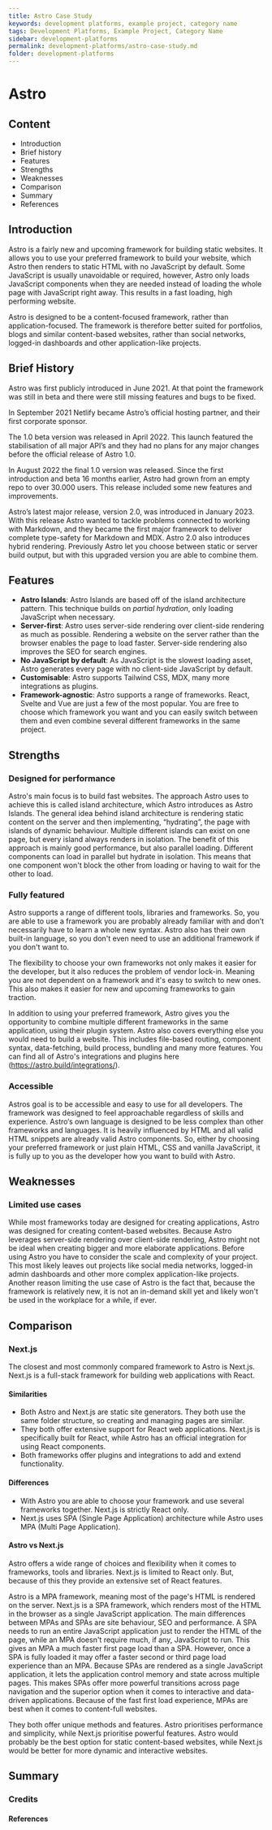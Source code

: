 ```yaml
---
title: Astro Case Study
keywords: development platforms, example project, category name
tags: Development Platforms, Example Project, Category Name
sidebar: development-platforms
permalink: development-platforms/astro-case-study.md
folder: development-platforms
---
```


# Astro

## Content

- Introduction
- Brief history
- Features
- Strengths
- Weaknesses
- Comparison
- Summary
- References

## Introduction

Astro is a fairly new and upcoming framework for building static websites. It allows you to use your preferred framework to build your website, which Astro then renders to static HTML with no JavaScript by default. Some JavaScript is usually unavoidable or required, however, Astro only loads JavaScript components when they are needed instead of loading the whole page with JavaScript right away. This results in a fast loading, high performing website.

Astro is designed to be a content-focused framework, rather than application-focused. The framework is therefore better suited for portfolios, blogs and similar content-based websites, rather than social networks, logged-in dashboards and other application-like projects.

## Brief History

Astro was first publicly introduced in June 2021. At that point the framework was still in beta and there were still missing features and bugs to be fixed.

In September 2021 Netlify became Astro’s official hosting partner, and their first corporate sponsor.

The 1.0 beta version was released in April 2022. This launch featured the stabilisation of all major API’s and they had no plans for any major changes before the official release of Astro 1.0.

In August 2022 the final 1.0 version was released. Since the first introduction and beta 16 months earlier, Astro had grown from an empty repo to over 30.000 users. This release included some new features and improvements.

Astro’s latest major release, version 2.0, was introduced in January 2023. With this release Astro wanted to tackle problems connected to working with Markdown, and they became the first major framework to deliver complete type-safety for Markdown and MDX. Astro 2.0 also introduces hybrid rendering. Previously Astro let you choose between static or server build output, but with this upgraded version you are able to combine them.

## Features

- **Astro Islands**: Astro Islands are based off of the island architecture pattern. This technique builds on _partial hydration_, only loading JavaScript when necessary.
- **Server-first**: Astro uses server-side rendering over client-side rendering as much as possible. Rendering a website on the server rather than the browser enables the page to load faster. Server-side rendering also improves the SEO for search engines.
- **No JavaScript by default**: As JavaScript is the slowest loading asset, Astro generates every page with no client-side JavaScript by default.
- **Customisable**: Astro supports Tailwind CSS, MDX, many more integrations as plugins.
- **Framework-agnostic**: Astro supports a range of frameworks. React, Svelte and Vue are just a few of the most popular. You are free to choose which framework you want and you can easily switch between them and even combine several different frameworks in the same project.

## Strengths

### Designed for performance

Astro's main focus is to build fast websites. The approach Astro uses to achieve this is called island architecture, which Astro introduces as Astro Islands. The general idea behind island architecture is rendering static content on the server and then implementing, “hydrating”, the page with islands of dynamic behaviour. Multiple different islands can exist on one page, but every island always renders in isolation. The benefit of this approach is mainly good performance, but also parallel loading. Different components can load in parallel but hydrate in isolation. This means that one component won't block the other from loading or having to wait for the other to load.

### Fully featured

Astro supports a range of different tools, libraries and frameworks. So, you are able to use a framework you are probably already familiar with and don’t necessarily have to learn a whole new syntax. Astro also has their own built-in language, so you don't even need to use an additional framework if you don't want to.

The flexibility to choose your own frameworks not only makes it easier for the developer, but it also reduces the problem of vendor lock-in. Meaning you are not dependent on a framework and it's easy to switch to new ones. This also makes it easier for new and upcoming frameworks to gain traction.

In addition to using your preferred framework, Astro gives you the opportunity to combine multiple different frameworks in the same application, using their plugin system. Astro also covers everything else you would need to build a website. This includes file-based routing, component syntax, data-fetching, build process, bundling and many more features. You can find all of Astro's integrations and plugins here (https://astro.build/integrations/).

### Accessible

Astros goal is to be accessible and easy to use for all developers. The framework was designed to feel approachable regardless of skills and experience. Astro‘s own language is designed to be less complex than other frameworks and languages. It is heavily influenced by HTML and all valid HTML snippets are already valid Astro components. So, either by choosing your preferred framework or just plain HTML, CSS and vanilla JavaScript, it is fully up to you as the developer how you want to build with Astro.

## Weaknesses

### Limited use cases

While most frameworks today are designed for creating applications, Astro was designed for creating content-based websites. Because Astro leverages server-side rendering over client-side rendering, Astro might not be ideal when creating bigger and more elaborate applications. Before using Astro you have to consider the scale and complexity of your project. This most likely leaves out projects like social media networks, logged-in admin dashboards and other more complex application-like projects. Another reason limiting the use case of Astro is the fact that, because the framework is relatively new, it is not an in-demand skill yet and likely won't be used in the workplace for a while, if ever.

## Comparison

### Next.js

The closest and most commonly compared framework to Astro is Next.js. Next.js is a full-stack framework for building web applications with React.

#### Similarities

- Both Astro and Next.js are static site generators. They both use the same folder structure, so creating and managing pages are similar.
- They both offer extensive support for React web applications. Next.js is specifically built for React, while Astro has an official integration for using React components.
- Both frameworks offer plugins and integrations to add and extend functionality.

#### Differences

- With Astro you are able to choose your framework and use several frameworks together. Next.js is strictly React only.
- Next.js uses SPA (Single Page Application) architecture while Astro uses MPA (Multi Page Application).

#### Astro vs Next.js

Astro offers a wide range of choices and flexibility when it comes to frameworks, tools and libraries. Next.js is limited to React only. But, because of this they provide an extensive set of React features.

Astro is a MPA framework, meaning most of the page's HTML is rendered on the server. Next.js is a SPA framework, which renders most of the HTML in the browser as a single JavaScript application. The main differences between MPAs and SPAs are site behaviour, SEO and performance. A SPA needs to run an entire JavaScript application just to render the HTML of the page, while an MPA doesn't require much, if any, JavaScript to run. This gives an MPA a much faster first page load than a SPA. However, once a SPA is fully loaded it may offer a faster second or third page load experience than an MPA. Because SPAs are rendered as a single JavaScript application, it lets the application control memory and state across multiple pages. This makes SPAs offer more powerful transitions across page navigation and the superior option when it comes to interactive and data-driven applications. Because of the fast first load experience, MPAs are best when it comes to content-full websites.

They both offer unique methods and features. Astro prioritises performance and simplicity, while Next.js prioritise powerful features. Astro would probably be the best option for static content-based websites, while Next.js would be better for more dynamic and interactive websites.

## Summary

### Credits

#### References
